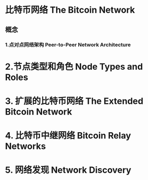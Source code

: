 <p align="center"><h1>比特币网络 The Bitcoin Network</h1></p>

<h2>概念</h2>

<h3> 1.点对点网络架构 Peer-to-Peer Network Architecture</h3>

# 2.节点类型和角色 Node Types and Roles

# 3. 扩展的比特币网络 The Extended Bitcoin Network

# 4. 比特币中继网络 Bitcoin Relay Networks

# 5. 网络发现 Network Discovery

#